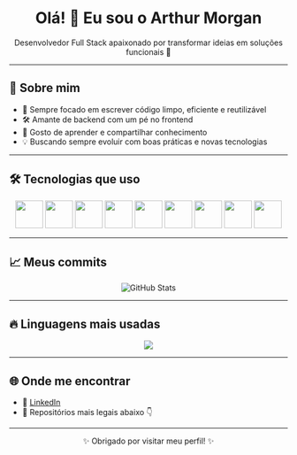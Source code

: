 <h1 align="center">Olá! 👋 Eu sou o Arthur Morgan</h1>

<p align="center">
  Desenvolvedor Full Stack apaixonado por transformar ideias em soluções funcionais 🚀
</p>

---

## 🧠 Sobre mim

- 🎯 Sempre focado em escrever código limpo, eficiente e reutilizável
- 🛠️ Amante de backend com um pé no frontend
- 💬 Gosto de aprender e compartilhar conhecimento
- 💡 Buscando sempre evoluir com boas práticas e novas tecnologias

---

## 🛠️ Tecnologias que uso

<p align="center">
  <img src="https://cdn.jsdelivr.net/gh/devicons/devicon/icons/java/java-original.svg" width="50" />
  <img src="https://cdn.jsdelivr.net/gh/devicons/devicon/icons/python/python-original.svg" width="50" />
  <img src="https://cdn.jsdelivr.net/gh/devicons/devicon/icons/react/react-original.svg" width="50" />
  <img src="https://cdn.jsdelivr.net/gh/devicons/devicon/icons/javascript/javascript-original.svg" width="50" />
  <img src="https://cdn.jsdelivr.net/gh/devicons/devicon/icons/html5/html5-original.svg" width="50" />
  <img src="https://cdn.jsdelivr.net/gh/devicons/devicon/icons/css3/css3-original.svg" width="50" />
  <img src="https://cdn.jsdelivr.net/gh/devicons/devicon/icons/nodejs/nodejs-original.svg" width="50" />
  <img src="https://cdn.jsdelivr.net/gh/devicons/devicon/icons/postgresql/postgresql-original.svg" width="50" />
  <img src="https://cdn.jsdelivr.net/gh/devicons/devicon/icons/spring/spring-original.svg" width="50" />
</p>

---

## 📈 Meus commits

<p align="center">
  <img src="https://github-readme-stats.vercel.app/api?username=SeuUsuarioGitHub&show_icons=true&theme=tokyonight" alt="GitHub Stats" />
</p>

---

## 🔥 Linguagens mais usadas

<p align="center">
  <img src="https://github-readme-stats.vercel.app/api/top-langs/?username=SeuUsuarioGitHub&layout=compact&theme=tokyonight" />
</p>

---

## 🌐 Onde me encontrar

- 💼 [LinkedIn](https://www.linkedin.com/in/seu-perfil/)
- 📁 Repositórios mais legais abaixo 👇

---

<p align="center">✨ Obrigado por visitar meu perfil! ✨</p>
